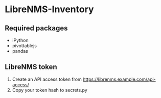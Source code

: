 # LibreNMS-Inventory

## Required packages
- iPython
- pivottablejs
- pandas

## LibreNMS token
1. Create an API access token from https://librenms.example.com/api-access/
2. Copy your token hash to secrets.py